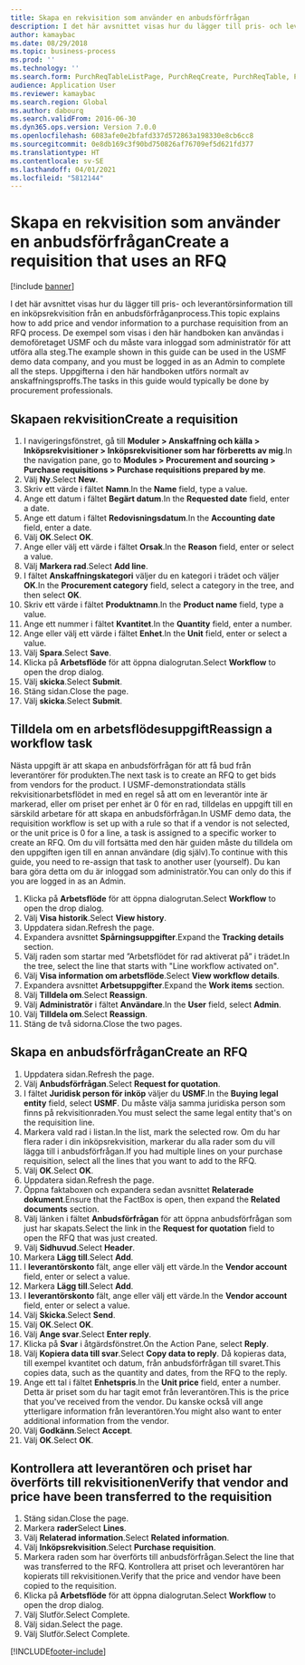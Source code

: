 ```yaml
---
title: Skapa en rekvisition som använder en anbudsförfrågan
description: I det här avsnittet visas hur du lägger till pris- och leverantörsinformation till en inköpsrekvisition från en anbudsförfråganprocess.
author: kamaybac
ms.date: 08/29/2018
ms.topic: business-process
ms.prod: ''
ms.technology: ''
ms.search.form: PurchReqTableListPage, PurchReqCreate, PurchReqTable, PurchReqLineRelatedDocuments, EcoResCategorySingleLookup, PurchReqWorkflowDropDialog, WorkflowSubmitDialog, WorkflowStatus, WorkflowWorkItemActionDialog, WorkflowUserListLookup, PurchReqCopyRFQ, SysDataAreaSelectLookup, PurchRFQCaseTable, PurchRFQEditLines, PurchRFQReplyTable, UnitOfMeasureLookup
audience: Application User
ms.reviewer: kamaybac
ms.search.region: Global
ms.author: dabourq
ms.search.validFrom: 2016-06-30
ms.dyn365.ops.version: Version 7.0.0
ms.openlocfilehash: 6083afe0e2bfafd337d572863a198330e8cb6cc8
ms.sourcegitcommit: 0e8db169c3f90bd750826af76709ef5d621fd377
ms.translationtype: HT
ms.contentlocale: sv-SE
ms.lasthandoff: 04/01/2021
ms.locfileid: "5812144"
---
```

# <a name="create-a-requisition-that-uses-an-rfq"></a><span data-ttu-id="4168e-103">Skapa en rekvisition som använder en anbudsförfrågan</span><span class="sxs-lookup"><span data-stu-id="4168e-103">Create a requisition that uses an RFQ</span></span>

[!include [banner](../../includes/banner.md)]

<span data-ttu-id="4168e-104">I det här avsnittet visas hur du lägger till pris- och leverantörsinformation till en inköpsrekvisition från en anbudsförfråganprocess.</span><span class="sxs-lookup"><span data-stu-id="4168e-104">This topic explains how to add price and vendor information to a purchase requisition from an RFQ process.</span></span> <span data-ttu-id="4168e-105">De exempel som visas i den här handboken kan användas i demoföretaget USMF och du måste vara inloggad som administratör för att utföra alla steg.</span><span class="sxs-lookup"><span data-stu-id="4168e-105">The example shown in this guide can be used in the USMF demo data company, and you must be logged in as an Admin to complete all the steps.</span></span> <span data-ttu-id="4168e-106">Uppgifterna i den här handboken utförs normalt av anskaffningsproffs.</span><span class="sxs-lookup"><span data-stu-id="4168e-106">The tasks in this guide would typically be done by procurement professionals.</span></span>


## <a name="create-a-requisition"></a><span data-ttu-id="4168e-107">Skapaen rekvisition</span><span class="sxs-lookup"><span data-stu-id="4168e-107">Create a requisition</span></span>
1. <span data-ttu-id="4168e-108">I navigeringsfönstret, gå till **Moduler > Anskaffning och källa > Inköpsrekvisitioner > Inköpsrekvisitioner som har förberetts av mig**.</span><span class="sxs-lookup"><span data-stu-id="4168e-108">In the navigation pane, go to **Modules > Procurement and sourcing > Purchase requisitions > Purchase requisitions prepared by me**.</span></span>
2. <span data-ttu-id="4168e-109">Välj **Ny**.</span><span class="sxs-lookup"><span data-stu-id="4168e-109">Select **New**.</span></span>
3. <span data-ttu-id="4168e-110">Skriv ett värde i fältet **Namn**.</span><span class="sxs-lookup"><span data-stu-id="4168e-110">In the **Name** field, type a value.</span></span>
4. <span data-ttu-id="4168e-111">Ange ett datum i fältet **Begärt datum**.</span><span class="sxs-lookup"><span data-stu-id="4168e-111">In the **Requested date** field, enter a date.</span></span>
5. <span data-ttu-id="4168e-112">Ange ett datum i fältet **Redovisningsdatum**.</span><span class="sxs-lookup"><span data-stu-id="4168e-112">In the **Accounting date** field, enter a date.</span></span>
6. <span data-ttu-id="4168e-113">Välj **OK**.</span><span class="sxs-lookup"><span data-stu-id="4168e-113">Select **OK**.</span></span>
7. <span data-ttu-id="4168e-114">Ange eller välj ett värde i fältet **Orsak**.</span><span class="sxs-lookup"><span data-stu-id="4168e-114">In the **Reason** field, enter or select a value.</span></span>
8. <span data-ttu-id="4168e-115">Välj **Markera rad**.</span><span class="sxs-lookup"><span data-stu-id="4168e-115">Select **Add line**.</span></span>
9. <span data-ttu-id="4168e-116">I fältet **Anskaffningskategori** väljer du en kategori i trädet och väljer **OK**.</span><span class="sxs-lookup"><span data-stu-id="4168e-116">In the **Procurement category** field, select a category in the tree, and then select **OK**.</span></span>
10. <span data-ttu-id="4168e-117">Skriv ett värde i fältet **Produktnamn**.</span><span class="sxs-lookup"><span data-stu-id="4168e-117">In the **Product name** field, type a value.</span></span>
11. <span data-ttu-id="4168e-118">Ange ett nummer i fältet **Kvantitet**.</span><span class="sxs-lookup"><span data-stu-id="4168e-118">In the **Quantity** field, enter a number.</span></span>
12. <span data-ttu-id="4168e-119">Ange eller välj ett värde i fältet **Enhet**.</span><span class="sxs-lookup"><span data-stu-id="4168e-119">In the **Unit** field, enter or select a value.</span></span>
13. <span data-ttu-id="4168e-120">Välj **Spara**.</span><span class="sxs-lookup"><span data-stu-id="4168e-120">Select **Save**.</span></span>
14. <span data-ttu-id="4168e-121">Klicka på **Arbetsflöde** för att öppna dialogrutan.</span><span class="sxs-lookup"><span data-stu-id="4168e-121">Select **Workflow** to open the drop dialog.</span></span>
15. <span data-ttu-id="4168e-122">Välj **skicka**.</span><span class="sxs-lookup"><span data-stu-id="4168e-122">Select **Submit**.</span></span>
16. <span data-ttu-id="4168e-123">Stäng sidan.</span><span class="sxs-lookup"><span data-stu-id="4168e-123">Close the page.</span></span>
17. <span data-ttu-id="4168e-124">Välj **skicka**.</span><span class="sxs-lookup"><span data-stu-id="4168e-124">Select **Submit**.</span></span>

## <a name="reassign-a-workflow-task"></a><span data-ttu-id="4168e-125">Tilldela om en arbetsflödesuppgift</span><span class="sxs-lookup"><span data-stu-id="4168e-125">Reassign a workflow task</span></span>
<span data-ttu-id="4168e-126">Nästa uppgift är att skapa en anbudsförfrågan för att få bud från leverantörer för produkten.</span><span class="sxs-lookup"><span data-stu-id="4168e-126">The next task is to create an RFQ to get bids from vendors for the product.</span></span> <span data-ttu-id="4168e-127">I USMF-demonstrationdata ställs rekvisitionarbetsflödet in med en regel så att om en leverantör inte är markerad, eller om priset per enhet är 0 för en rad, tilldelas en uppgift till en särskild arbetare för att skapa en anbudsförfrågan.</span><span class="sxs-lookup"><span data-stu-id="4168e-127">In USMF demo data, the requisition workflow is set up with a rule so that if a vendor is not selected, or the unit price is 0 for a line, a task is assigned to a specific worker to create an RFQ.</span></span> <span data-ttu-id="4168e-128">Om du vill fortsätta med den här guiden måste du tilldela om den uppgiften igen till en annan användare (dig själv).</span><span class="sxs-lookup"><span data-stu-id="4168e-128">To continue with this guide, you need to re-assign that task to another user (yourself).</span></span> <span data-ttu-id="4168e-129">Du kan bara göra detta om du är inloggad som administratör.</span><span class="sxs-lookup"><span data-stu-id="4168e-129">You can only do this if you are logged in as an Admin.</span></span>  

1. <span data-ttu-id="4168e-130">Klicka på **Arbetsflöde** för att öppna dialogrutan.</span><span class="sxs-lookup"><span data-stu-id="4168e-130">Select **Workflow** to open the drop dialog.</span></span>
2. <span data-ttu-id="4168e-131">Välj **Visa historik**.</span><span class="sxs-lookup"><span data-stu-id="4168e-131">Select **View history**.</span></span>
3. <span data-ttu-id="4168e-132">Uppdatera sidan.</span><span class="sxs-lookup"><span data-stu-id="4168e-132">Refresh the page.</span></span>
4. <span data-ttu-id="4168e-133">Expandera avsnittet **Spårningsuppgifter**.</span><span class="sxs-lookup"><span data-stu-id="4168e-133">Expand the **Tracking details** section.</span></span>
5. <span data-ttu-id="4168e-134">Välj raden som startar med ”Arbetsflödet för rad aktiverat på” i trädet.</span><span class="sxs-lookup"><span data-stu-id="4168e-134">In the tree, select the line that starts with "Line workflow activated on".</span></span>
6. <span data-ttu-id="4168e-135">Välj **Visa information om arbetsflöde**.</span><span class="sxs-lookup"><span data-stu-id="4168e-135">Select **View workflow details**.</span></span>
7. <span data-ttu-id="4168e-136">Expandera avsnittet **Arbetsuppgifter**.</span><span class="sxs-lookup"><span data-stu-id="4168e-136">Expand the **Work items** section.</span></span>
8. <span data-ttu-id="4168e-137">Välj **Tilldela om**.</span><span class="sxs-lookup"><span data-stu-id="4168e-137">Select **Reassign**.</span></span>
9. <span data-ttu-id="4168e-138">Välj **Administratör** i fältet **Användare**.</span><span class="sxs-lookup"><span data-stu-id="4168e-138">In the **User** field, select **Admin**.</span></span>
10. <span data-ttu-id="4168e-139">Välj **Tilldela om**.</span><span class="sxs-lookup"><span data-stu-id="4168e-139">Select **Reassign**.</span></span>
11. <span data-ttu-id="4168e-140">Stäng de två sidorna.</span><span class="sxs-lookup"><span data-stu-id="4168e-140">Close the two pages.</span></span>

## <a name="create-an-rfq"></a><span data-ttu-id="4168e-141">Skapa en anbudsförfrågan</span><span class="sxs-lookup"><span data-stu-id="4168e-141">Create an RFQ</span></span>

1. <span data-ttu-id="4168e-142">Uppdatera sidan.</span><span class="sxs-lookup"><span data-stu-id="4168e-142">Refresh the page.</span></span>
2. <span data-ttu-id="4168e-143">Välj **Anbudsförfrågan**.</span><span class="sxs-lookup"><span data-stu-id="4168e-143">Select **Request for quotation**.</span></span>
3. <span data-ttu-id="4168e-144">I fältet **Juridisk person för inköp** väljer du **USMF**.</span><span class="sxs-lookup"><span data-stu-id="4168e-144">In the **Buying legal entity** field, select **USMF**.</span></span> <span data-ttu-id="4168e-145">Du måste välja samma juridiska person som finns på rekvisitionraden.</span><span class="sxs-lookup"><span data-stu-id="4168e-145">You must select the same legal entity that's on the requisition line.</span></span>  
4. <span data-ttu-id="4168e-146">Markera vald rad i listan.</span><span class="sxs-lookup"><span data-stu-id="4168e-146">In the list, mark the selected row.</span></span> <span data-ttu-id="4168e-147">Om du har flera rader i din inköpsrekvisition, markerar du alla rader som du vill lägga till i anbudsförfrågan.</span><span class="sxs-lookup"><span data-stu-id="4168e-147">If you had multiple lines on your purchase requisition, select all the lines that you want to add to the RFQ.</span></span>  
5. <span data-ttu-id="4168e-148">Välj **OK**.</span><span class="sxs-lookup"><span data-stu-id="4168e-148">Select **OK**.</span></span>
6. <span data-ttu-id="4168e-149">Uppdatera sidan.</span><span class="sxs-lookup"><span data-stu-id="4168e-149">Refresh the page.</span></span>
7. <span data-ttu-id="4168e-150">Öppna faktaboxen och expandera sedan avsnittet **Relaterade dokument**.</span><span class="sxs-lookup"><span data-stu-id="4168e-150">Ensure that the FactBox is open, then expand the **Related documents** section.</span></span>
8. <span data-ttu-id="4168e-151">Välj länken i fältet **Anbudsförfrågan** för att öppna anbudsförfrågan som just har skapats.</span><span class="sxs-lookup"><span data-stu-id="4168e-151">Select the link in the **Request for quotation** field to open the RFQ that was just created.</span></span>
9. <span data-ttu-id="4168e-152">Välj **Sidhuvud**.</span><span class="sxs-lookup"><span data-stu-id="4168e-152">Select **Header**.</span></span>
10. <span data-ttu-id="4168e-153">Markera **Lägg till**.</span><span class="sxs-lookup"><span data-stu-id="4168e-153">Select **Add**.</span></span>
11. <span data-ttu-id="4168e-154">I **leverantörskonto** fält, ange eller välj ett värde.</span><span class="sxs-lookup"><span data-stu-id="4168e-154">In the **Vendor account** field, enter or select a value.</span></span>
12. <span data-ttu-id="4168e-155">Markera **Lägg till**.</span><span class="sxs-lookup"><span data-stu-id="4168e-155">Select **Add**.</span></span>
13. <span data-ttu-id="4168e-156">I **leverantörskonto** fält, ange eller välj ett värde.</span><span class="sxs-lookup"><span data-stu-id="4168e-156">In the **Vendor account** field, enter or select a value.</span></span>
14. <span data-ttu-id="4168e-157">Välj **Skicka**.</span><span class="sxs-lookup"><span data-stu-id="4168e-157">Select **Send**.</span></span>
15. <span data-ttu-id="4168e-158">Välj **OK**.</span><span class="sxs-lookup"><span data-stu-id="4168e-158">Select **OK**.</span></span>
16. <span data-ttu-id="4168e-159">Välj **Ange svar**.</span><span class="sxs-lookup"><span data-stu-id="4168e-159">Select **Enter reply**.</span></span>
17. <span data-ttu-id="4168e-160">Klicka på **Svar** i åtgärdsfönstret.</span><span class="sxs-lookup"><span data-stu-id="4168e-160">On the Action Pane, select **Reply**.</span></span>
18. <span data-ttu-id="4168e-161">Välj **Kopiera data till svar**.</span><span class="sxs-lookup"><span data-stu-id="4168e-161">Select **Copy data to reply**.</span></span> <span data-ttu-id="4168e-162">Då kopieras data, till exempel kvantitet och datum, från anbudsförfrågan till svaret.</span><span class="sxs-lookup"><span data-stu-id="4168e-162">This copies data, such as the quantity and dates, from the RFQ to the reply.</span></span>  
19. <span data-ttu-id="4168e-163">Ange ett tal i fältet **Enhetspris**.</span><span class="sxs-lookup"><span data-stu-id="4168e-163">In the **Unit price** field, enter a number.</span></span> <span data-ttu-id="4168e-164">Detta är priset som du har tagit emot från leverantören.</span><span class="sxs-lookup"><span data-stu-id="4168e-164">This is the price that you've received from the vendor.</span></span> <span data-ttu-id="4168e-165">Du kanske också vill ange ytterligare information från leverantören.</span><span class="sxs-lookup"><span data-stu-id="4168e-165">You might also want to enter additional information from the vendor.</span></span>  
20. <span data-ttu-id="4168e-166">Välj **Godkänn**.</span><span class="sxs-lookup"><span data-stu-id="4168e-166">Select **Accept**.</span></span>
21. <span data-ttu-id="4168e-167">Välj **OK**.</span><span class="sxs-lookup"><span data-stu-id="4168e-167">Select **OK**.</span></span>

## <a name="verify-that-vendor-and-price-have-been-transferred-to-the-requisition"></a><span data-ttu-id="4168e-168">Kontrollera att leverantören och priset har överförts till rekvisitionen</span><span class="sxs-lookup"><span data-stu-id="4168e-168">Verify that vendor and price have been transferred to the requisition</span></span>
1. <span data-ttu-id="4168e-169">Stäng sidan.</span><span class="sxs-lookup"><span data-stu-id="4168e-169">Close the page.</span></span>
2. <span data-ttu-id="4168e-170">Markera **rader**</span><span class="sxs-lookup"><span data-stu-id="4168e-170">Select **Lines**.</span></span>
3. <span data-ttu-id="4168e-171">Välj **Relaterad information**.</span><span class="sxs-lookup"><span data-stu-id="4168e-171">Select **Related information**.</span></span>
4. <span data-ttu-id="4168e-172">Välj **Inköpsrekvisition**.</span><span class="sxs-lookup"><span data-stu-id="4168e-172">Select **Purchase requisition**.</span></span>
5. <span data-ttu-id="4168e-173">Markera raden som har överförts till anbudsförfrågan.</span><span class="sxs-lookup"><span data-stu-id="4168e-173">Select the line that was transferred to the RFQ.</span></span> <span data-ttu-id="4168e-174">Kontrollera att priset och leverantören har kopierats till rekvisitionen.</span><span class="sxs-lookup"><span data-stu-id="4168e-174">Verify that the price and vendor have been copied to the requisition.</span></span>  
6. <span data-ttu-id="4168e-175">Klicka på **Arbetsflöde** för att öppna dialogrutan.</span><span class="sxs-lookup"><span data-stu-id="4168e-175">Select **Workflow** to open the drop dialog.</span></span>
7. <span data-ttu-id="4168e-176">Välj Slutför.</span><span class="sxs-lookup"><span data-stu-id="4168e-176">Select Complete.</span></span>
8. <span data-ttu-id="4168e-177">Välj sidan.</span><span class="sxs-lookup"><span data-stu-id="4168e-177">Select the page.</span></span>
9. <span data-ttu-id="4168e-178">Välj Slutför.</span><span class="sxs-lookup"><span data-stu-id="4168e-178">Select Complete.</span></span>



[!INCLUDE[footer-include](../../../includes/footer-banner.md)]